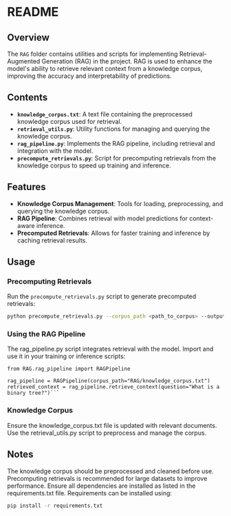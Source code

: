 # README

## Overview
The `RAG` folder contains utilities and scripts for implementing Retrieval-Augmented Generation (RAG) in the project. RAG is used to enhance the model's ability to retrieve relevant context from a knowledge corpus, improving the accuracy and interpretability of predictions.

## Contents
- **`knowledge_corpus.txt`**: A text file containing the preprocessed knowledge corpus used for retrieval.
- **`retrieval_utils.py`**: Utility functions for managing and querying the knowledge corpus.
- **`rag_pipeline.py`**: Implements the RAG pipeline, including retrieval and integration with the model.
- **`precompute_retrievals.py`**: Script for precomputing retrievals from the knowledge corpus to speed up training and inference.

## Features
- **Knowledge Corpus Management**: Tools for loading, preprocessing, and querying the knowledge corpus.
- **RAG Pipeline**: Combines retrieval with model predictions for context-aware inference.
- **Precomputed Retrievals**: Allows for faster training and inference by caching retrieval results.

## Usage

### Precomputing Retrievals
Run the `precompute_retrievals.py` script to generate precomputed retrievals:
```bash
python precompute_retrievals.py --corpus_path <path_to_corpus> --output_path <path_to_output>
```
### Using the RAG Pipeline
The rag_pipeline.py script integrates retrieval with the model. Import and use it in your training or inference scripts:
```
from RAG.rag_pipeline import RAGPipeline

rag_pipeline = RAGPipeline(corpus_path="RAG/knowledge_corpus.txt")
retrieved_context = rag_pipeline.retrieve_context(question="What is a binary tree?")```
```
### Knowledge Corpus

Ensure the knowledge_corpus.txt file is updated with relevant documents. Use the retrieval_utils.py script to preprocess and manage the corpus.

## Notes
The knowledge corpus should be preprocessed and cleaned before use.
Precomputing retrievals is recommended for large datasets to improve performance.
Ensure all dependencies are installed as listed in the requirements.txt file.
Requirements can be installed using:
```bash
pip install -r requirements.txt
```